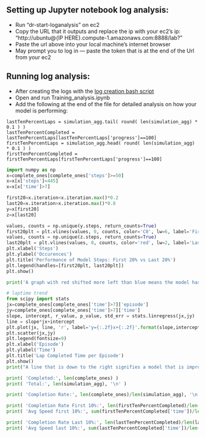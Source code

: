 ## Setting up Jupyter notebook log analysis:
* Run “dr-start-loganalysis” on ec2
* Copy the URL that it outputs and replace the ip with your ec2’s ip: “http://ubuntu@{IP HERE}.compute-1.amazonaws.com:8888/lab?”
* Paste the url above into your local machine’s internet browser
* May prompt you to log in — paste the token that is at the end of the Url from your ec2

## Running log analysis:
* After creating the logs with the [log creation bash script](EC2-log-creation.md)
* Open and run Training_analysis.ipynb
* Add the following at the end of the file for detailed analysis on how your model is performing:
```
lastTenPercentLaps = simulation_agg.tail( round( len(simulation_agg) * 0.1 ) )
lastTenPercentCompleted = lastTenPercentLaps[lastTenPercentLaps['progress']==100]
firstTenPercentLaps = simulation_agg.head( round( len(simulation_agg) * 0.1 ) )
firstTenPercentCompleted = firstTenPercentLaps[firstTenPercentLaps['progress']==100]
```

```python
import numpy as np
x=complete_ones[complete_ones['steps']>=50]
x=x[x['steps']<445]
x=x[x['time']>7]

first20=x.iteration<x.iteration.max()*0.2
last20=x.iteration>x.iteration.max()*0.8
y=x[first20]
z=x[last20]

values, counts = np.unique(y.steps, return_counts=True)
first20plt = plt.vlines(values, 0, counts, color='C0', lw=6, label='First 20%')
values, counts = np.unique(z.steps, return_counts=True)
last20plt = plt.vlines(values, 0, counts, color='red', lw=2, label='Last 20%')
plt.xlabel('Steps')
plt.ylabel('Occurences')
plt.title('Performance of Model Steps: First 20% vs Last 20%')
plt.legend(handles=[first20plt, last20plt])
plt.show()

print('A graph with red shifted more left than blue means the model has decreased the average number of steps over this training. This means the model is getting faster.')
```

```python
# laptime trend
from scipy import stats
jx=complete_ones[complete_ones['time']>7]['episode']
jy=complete_ones[complete_ones['time']>7]['time']
slope, intercept, r_value, p_value, std_err = stats.linregress(jx,jy)
line = slope*jx+intercept
plt.plot(jx, line, 'r', label='y={:.2f}x+{:.2f}'.format(slope,intercept))
plt.scatter(jx,jy)
plt.legend(fontsize=9)
plt.xlabel('Episode')
plt.ylabel('Time')
plt.title('Lap Completed Time per Episode')
plt.show()
print("A line that is down to the right signifies a model that is improving it's lap time.")
```

```python
print( 'Completed:', len(complete_ones) )
print( 'Total:', len(simulation_agg), '\n' )

print( 'Completion Rate:', len(complete_ones)/len(simulation_agg), '\n' )

print( 'Completion Rate First 10%:', len(firstTenPercentCompleted)/len(firstTenPercentLaps) )
print( 'Avg Speed first 10%:', sum(firstTenPercentCompleted['time'])/len(firstTenPercentCompleted['time']), '\n' )

print( 'Completion Rate Last 10%:', len(lastTenPercentCompleted)/len(lastTenPercentLaps) )
print( 'Avg Speed last 10%:', sum(lastTenPercentCompleted['time'])/len(lastTenPercentCompleted['time']) )
```
